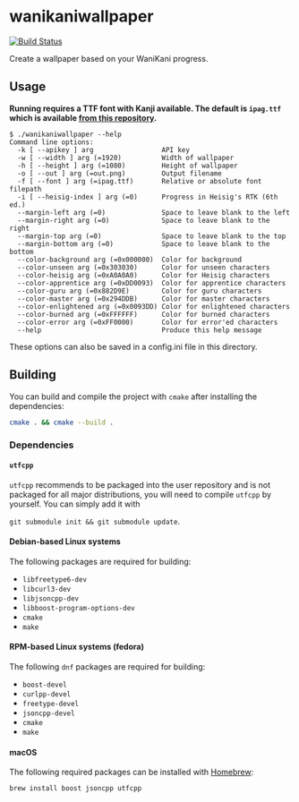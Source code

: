 wanikaniwallpaper
=================

[![Build Status](https://travis-ci.org/Hexagenic/wanikaniwallpaper.svg?branch=master)](https://travis-ci.org/Hexagenic/wanikaniwallpaper)

Create a wallpaper based on your WaniKani progress.

## Usage

**Running requires a TTF font with Kanji available. The default is `ipag.ttf`
which is available [from this repository][ipag].**

```
$ ./wanikaniwallpaper --help
Command line options:
  -k [ --apikey ] arg                 API key
  -w [ --width ] arg (=1920)          Width of wallpaper
  -h [ --height ] arg (=1080)         Height of wallpaper
  -o [ --out ] arg (=out.png)         Output filename
  -f [ --font ] arg (=ipag.ttf)       Relative or absolute font filepath
  -i [ --heisig-index ] arg (=0)      Progress in Heisig's RTK (6th ed.)
  --margin-left arg (=0)              Space to leave blank to the left
  --margin-right arg (=0)             Space to leave blank to the right
  --margin-top arg (=0)               Space to leave blank to the top
  --margin-bottom arg (=0)            Space to leave blank to the bottom
  --color-background arg (=0x000000)  Color for background
  --color-unseen arg (=0x303030)      Color for unseen characters
  --color-heisig arg (=0xA0A0A0)      Color for Heisig characters
  --color-apprentice arg (=0xDD0093)  Color for apprentice characters
  --color-guru arg (=0x882D9E)        Color for guru characters
  --color-master arg (=0x294DDB)      Color for master characters
  --color-enlightened arg (=0x0093DD) Color for enlightened characters
  --color-burned arg (=0xFFFFFF)      Color for burned characters
  --color-error arg (=0xFF0000)       Color for error'ed characters
  --help                              Produce this help message
```

These options can also be saved in a config.ini file in this directory.

## Building

You can build and compile the project with `cmake` after installing the
dependencies:

```bash
cmake . && cmake --build .
```

### Dependencies

#### **`utfcpp`**

`utfcpp` recommends to be packaged into the user repository and is not packaged
for all major distributions, you will need to compile `utfcpp` by yourself. You
can simply add it with

`git submodule init && git submodule update`.

#### Debian-based Linux systems

The following packages are required for building:

 * `libfreetype6-dev`
 * `libcurl3-dev`
 * `libjsoncpp-dev`
 * `libboost-program-options-dev`
 * `cmake`
 * `make`

#### RPM-based Linux systems (fedora)

The following `dnf` packages are required for building:
 * `boost-devel`
 * `curlpp-devel`
 * `freetype-devel`
 * `jsoncpp-devel`
 * `cmake`
 * `make`

#### macOS
The following required packages can be installed with [Homebrew][brew]:
```
brew install boost jsoncpp utfcpp
```

[ipag]: https://github.com/hyoshiok/ttf-ipafont
[brew]: https://brew.sh

